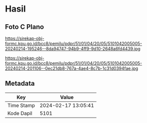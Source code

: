 # Hasil

## Foto C Plano

https://sirekap-obj-formc.kpu.go.id/bcc8/pemilu/pdpr/51/01/04/20/05/5101042005005-20240214-195246--8da94747-94b9-4ff9-9d10-2648a6fd4439.jpg

https://sirekap-obj-formc.kpu.go.id/bcc8/pemilu/pdpr/51/01/04/20/05/5101042005005-20240214-201106--0ec21db8-767a-4ae4-8c7b-1c31d0394fae.jpg


## Metadata

| Key        | Value               |
| ---------- | ------------------- |
| Time Stamp | 2024-02-17 13:05:41 |
| Kode Dapil | 5101                |



